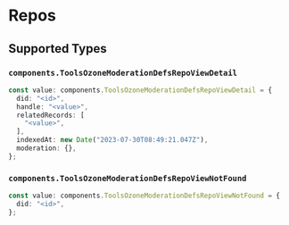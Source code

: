 # Repos


## Supported Types

### `components.ToolsOzoneModerationDefsRepoViewDetail`

```typescript
const value: components.ToolsOzoneModerationDefsRepoViewDetail = {
  did: "<id>",
  handle: "<value>",
  relatedRecords: [
    "<value>",
  ],
  indexedAt: new Date("2023-07-30T08:49:21.047Z"),
  moderation: {},
};
```

### `components.ToolsOzoneModerationDefsRepoViewNotFound`

```typescript
const value: components.ToolsOzoneModerationDefsRepoViewNotFound = {
  did: "<id>",
};
```

